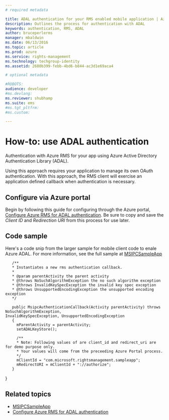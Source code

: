 ```yaml
---
# required metadata

title: ADAL authentication for your RMS enabled mobile application | Azure RMS
description: Outlines the process for authentication with ADAL
keywords: authentication, RMS, ADAL
author: bruceperlerms
manager: mbaldwin
ms.date: 06/13/2016
ms.topic: article
ms.prod: azure
ms.service: rights-management
ms.technology: techgroup-identity
ms.assetid: 2680b399-febb-4bd6-b844-ac3d1e69aca4

# optional metadata

#ROBOTS:
audience: developer
#ms.devlang:
ms.reviewer: shubhamp
ms.suite: ems
#ms.tgt_pltfrm:
#ms.custom:

---
```


# How-to: use ADAL authentication

Authentication with Azure RMS for your app using Azure Active Directory Authentication Library (ADAL).

Using this approach requires your application to manage its own OAuth authentication. With this approach, the RMS client will exercise an application defined callback when authentication is necessary.

## Configure via Azure portal
Begin by following this guide for configuring through the Azure portal, [Configure Azure RMS for ADAL authentication](adal-auth.md). Be sure to copy and save the *Client ID* and *Redirection URI* from this process for use later.

## Code sample
Here's a code snip from the larger sample for mobile client code to enale Azure ADAL. For more information, see the full sample at [MSIPCSampleApp](https://github.com/AzureAD/rms-sdk-ui-for-android/tree/master/samples/MsipcSampleApp)

       /**
       * Instantiates a new rms authentication callback.
       *
       * @param parentActivity the parent activity
       * @throws NoSuchAlgorithmException the no such algorithm exception
       * @throws InvalidKeySpecException the invalid key spec exception
       * @throws UnsupportedEncodingException the unsupported encoding exception
       */

       public MsipcAuthenticationCallback(Activity parentActivity) throws NoSuchAlgorithmException,                              InvalidKeySpecException, UnsupportedEncodingException
       {
         mParentActivity = parentActivity;
         setADALKeyStore();

         /** 
         * Note: Following values of are client_id and redirect_uri are for demo purpose only. 
         * Your values will come from the preceeding Azure Portal process. 
         */
         mClientId = "com.microsoft.rightsmanagement.sampleapp";
         mRedirectURI = mClientId + "://authorize";
       }
   }

## Related topics

- [MSIPCSampleApp](https://github.com/AzureAD/rms-sdk-ui-for-android/tree/master/samples/MsipcSampleApp)
- [Configure Azure RMS for ADAL authentication](adal-auth.md)
